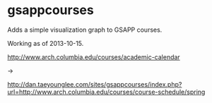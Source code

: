 gsappcourses
============

Adds a simple visualization graph to GSAPP courses. 

Working as of 2013-10-15. 

http://www.arch.columbia.edu/courses/academic-calendar

->

http://dan.taeyounglee.com/sites/gsappcourses/index.php?url=http://www.arch.columbia.edu/courses/course-schedule/spring
